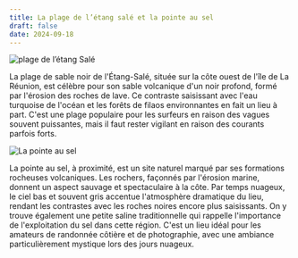 ```yaml
---
title: La plage de l’étang salé et la pointe au sel
draft: false
date: 2024-09-18
---
```

![plage de l’étang Salé](/img/img_2583.jpeg "Plage de l’étang salé avec ses nuages gris")

La plage de sable noir de l'Étang-Salé, située sur la côte ouest de l'île de La Réunion, est célèbre pour son sable volcanique d'un noir profond, formé par l'érosion des roches de lave. Ce contraste saisissant avec l'eau turquoise de l'océan et les forêts de filaos environnantes en fait un lieu à part. C'est une plage populaire pour les surfeurs en raison des vagues souvent puissantes, mais il faut rester vigilant en raison des courants parfois forts.

![La pointe au sel](/img/img_2576.jpeg "La pointe au sel")

La pointe au sel, à proximité, est un site naturel marqué par ses formations rocheuses volcaniques. Les rochers, façonnés par l'érosion marine, donnent un aspect sauvage et spectaculaire à la côte. Par temps nuageux, le ciel bas et souvent gris accentue l'atmosphère dramatique du lieu, rendant les contrastes avec les roches noires encore plus saisissants. On y trouve également une petite saline traditionnelle qui rappelle l'importance de l'exploitation du sel dans cette région. C'est un lieu idéal pour les amateurs de randonnée côtière et de photographie, avec une ambiance particulièrement mystique lors des jours nuageux.
